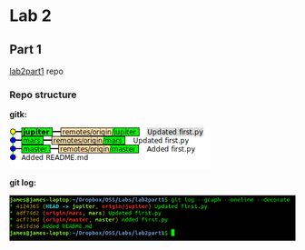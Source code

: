 # Lab 2

## Part 1

[lab2part1](https://github.com/berryj6/lab2part1) repo

### Repo structure
**gitk:**

![gitk](img/gitk.png)

**git log:**

![git_log](img/git_log.png)